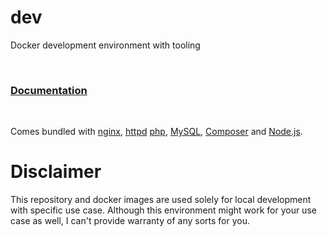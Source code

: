 # dev
Docker development environment with tooling

&nbsp;

### [Documentation](https://github.com/SirPole/dev/wiki)

&nbsp;

Comes bundled with [nginx](https://nginx.org/), [httpd](https://httpd.apache.org/) [php](https://secure.php.net/), [MySQL](https://www.mysql.com/), [Composer](https://getcomposer.org/) and [Node.js](https://nodejs.org/).

# Disclaimer
This repository and docker images are used solely for local development with specific use case. Although this environment might work for your use case as well, I can't provide warranty of any sorts for you.
